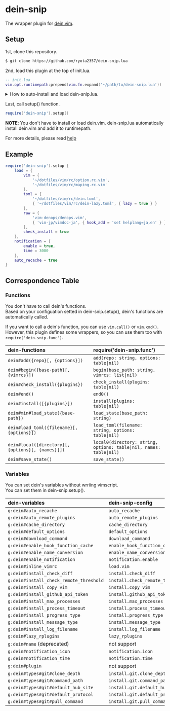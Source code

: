 # dein-snip

The wrapper plugin for [dein.vim](https://github.com/Shougo/dein.vim).

## Setup

1st, clone this repository.

```sh
$ git clone https://github.com/ryota2357/dein-snip.lua
```

2nd, load this plugin at the top of init.lua.

```lua
-- init.lua
vim.opt.runtimepath:prepend(vim.fn.expand('~/path/to/dein-snip.lua'))
```

<details>
<summary>How to auto-install and load dein-snip.lua. </summary>

If you have not set `path` in `setup()` or are using the default settings, the following script is good for you.

For `path`, please read `:help dein-snip-config-path`.

```lua
local dein_snip = vim.fn.fnamemodify('~/.cache/dein/repos/github.com/ryota2357/dein-snip.lua', ':p')
if not string.match(vim.o.runtimepath, '/dein-snip.lua') then
    if vim.fn.isdirectory(dein_snip) == 0 then
        os.execute('git clone https://github.com/ryota2357/dein-snip.lua.git ' .. dein_snip)
    end
    vim.opt.runtimepath:prepend(dein_snip)
end
```

</details>

Last, call setup() function.

```lua
require('dein-snip').setup()
```

**NOTE**: You don't have to install or load dein.vim. dein-snip.lua automatically install dein.vim and add it to runtimepath.

For more details, please read [help](doc/dein-snip.txt)

## Example

```lua
require('dein-snip').setup {
    load = {
        vim = {
            '~/dotfiles/vim/rc/option.rc.vim',
            '~/dotfiles/vim/rc/maping.rc.vim'
        },
        toml = {
            '~/dotfiles/vim/rc/dein.toml',
            { '~/dotfiles/vim/rc/dein-lazy.toml', { lazy = true } }
        },
        raw = {
            'vim-denops/denops.vim',
            { 'vim-jp/vimdoc-ja', { hook_add = 'set helplang=ja,en' } }
        },
        check_install = true
    },
    notification = {
        enable = true,
        time = 3000
    },
    auto_recache = true
}
```

## Correspondence Table

### Functions

You don't have to call dein's functions.  
Based on your configuation setted in dein-snip.setup(), dein's functions are automatically called.

If you want to call a dein's function, you can use `vim.call()` or `vim.cmd()`.  
However, this plugin defines some wrappers, so you can use them too with `require('dein-snip.func')`.

| dein-functions                                    | require('dein-snip.func')                                           |
| :------------------------------------------------ | :------------------------------------------------------------------ |
| `dein#add({repo}[, {options}])`                   | `add(repo: string, options: table\|nil)`                            |
| `dein#begin({base-path}[, {vimrcs}])`             | `begin(base_path: string, vimrcs: list\|nil)`                       |
| `dein#check_install({plugins})`                   | `check_install(plugins: table\|nil)`                                |
| `dein#end()`                                      | `end0()`                                                            |
| `dein#install([{plugins}])`                       | `install(plugins: table\|nil)`                                      |
| `dein#min#load_state({base-path})`                | `load_state(base_path: string)`                                     |
| `dein#load_toml({filename}[, {options}])`         | `load_toml(filename: string, options: table\|nil)`                  |
| `dein#local({directory}[, {options}[, {names}]])` | `local0(directory: string, options: table\|nil, names: table\|nil)` |
| `dein#save_state()`                               | `save_state()`                                                      |

### Variables

You can set dein's variables without wrriing vimscript.  
You can set them in dein-snip.setup().

| dein-variables                          | dein-snip-config                 |
| :-------------------------------------- | :------------------------------- |
| `g:dein#auto_recache`                   | `auto_recache`                   |
| `g:dein#auto_remote_plugins`            | `auto_remote_plugins`            |
| `g:dein#cache_directory`                | `cache_directory`                |
| `g:dein#default_options`                | `default_options`                |
| `g:dein#download_command`               | `download_command`               |
| `g:dein#enable_hook_function_cache`     | `enable_hook_function_cache`     |
| `g:dein#enable_name_conversion`         | `enable_name_conversion`         |
| `g:dein#enable_notification`            | `notification.enable`            |
| `g:dein#inline_vimrc`                   | `load.vim`                       |
| `g:dein#install_check_diff`             | `install.check_diff`             |
| `g:dein#install_check_remote_threshold` | `install.check_remote_threshold` |
| `g:dein#install_copy_vim`               | `install.copy_vim`               |
| `g:dein#install_github_api_token`       | `install.github_api_token`       |
| `g:dein#install_max_processes`          | `install.max_processes`          |
| `g:dein#install_process_timeout`        | `install.process_timeout`        |
| `g:dein#install_progress_type`          | `install.progress_type`          |
| `g:dein#install_message_type`           | `install.message_type`           |
| `g:dein#install_log_filename`           | `install.log_filename`           |
| `g:dein#lazy_rplugins`                  | `lazy_rplugins`                  |
| `g:dein#name` (deprecated)              | not support                      |
| `g:dein#notification_icon`              | `notification.icon`              |
| `g:dein#notification_time`              | `notification.time`              |
| `g:dein#plugin`                         | not support                      |
| `g:dein#types#git#clone_depth`          | `install.git.clone_depth`        |
| `g:dein#types#git#command_path`         | `install.git.command_path`       |
| `g:dein#types#git#default_hub_site`     | `install.git.default_hub_site`   |
| `g:dein#types#git#default_protocol`     | `install.git.default_protocol`   |
| `g:dein#types#git#pull_command`         | `install.git.pull_command`       |
